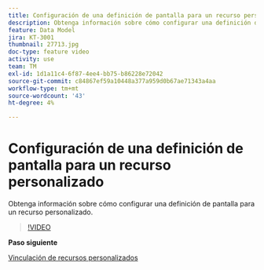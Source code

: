 ```yaml
---
title: Configuración de una definición de pantalla para un recurso personalizado
description: Obtenga información sobre cómo configurar una definición de pantalla para un recurso personalizado.
feature: Data Model
jira: KT-3001
thumbnail: 27713.jpg
doc-type: feature video
activity: use
team: TM
exl-id: 1d1a11c4-6f87-4ee4-bb75-b86228e72042
source-git-commit: c84867ef59a10448a377a959d0b67ae71343a4aa
workflow-type: tm+mt
source-wordcount: '43'
ht-degree: 4%

---
```


# Configuración de una definición de pantalla para un recurso personalizado

Obtenga información sobre cómo configurar una definición de pantalla para un recurso personalizado.

>[!VIDEO](https://video.tv.adobe.com/v/27713?quality=9)

**Paso siguiente**

[Vinculación de recursos personalizados](./linking-custom-resources.md)
